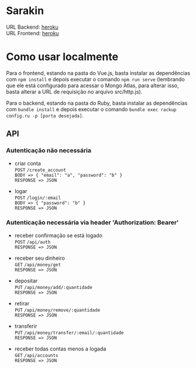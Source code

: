 # Sarakin
URL Backend: [heroku](https://soaryn-cryptobank-ruby.herokuapp.com/)  
URL Frontend: [heroku](https://soaryn-cryptobank.herokuapp.com/)

# Como usar localmente
Para o frontend, estando na pasta do Vue.js, basta instalar as dependências com ``npm install`` e depois executar o comando ``npm run serve`` (lembrando que ele está configurado para acessar o Mongo Atlas, para alterar isso, basta alterar a URL de requisição no arquivo src/http.js).

Para o backend, estando na pasta do Ruby, basta instalar as dependências com ``bundle install`` e depois executar o comando ``bundle exec rackup config.ru -p [porta desejada]``.

## API
### Autenticação não necessária
- criar conta  
``POST`` ``/create_account``  
``BODY => { "email": "a", "password": "b" }``  
``RESPONSE => JSON``  

- logar  
``POST`` ``/login/:email``  
``BODY => { "password": "b" }``  
``RESPONSE => JSON``  

### Autenticação necessária via header 'Authorization: Bearer'
- receber confirmação se está logado  
``POST`` ``/api/auth``  
``RESPONSE => JSON``  

- receber seu dinheiro  
``GET`` ``/api/money/get``  
``RESPONSE => JSON``  

- depositar  
``PUT`` ``/api/money/add/:quantidade``  
``RESPONSE => JSON``  

- retirar  
``PUT`` ``/api/money/remove/:quantidade``  
``RESPONSE => JSON``  

- transferir  
``PUT`` ``/api/money/transfer/:email/:quantidade``  
``RESPONSE => JSON``  

- receber todas contas menos a logada  
``GET`` ``/api/accounts``  
``RESPONSE => JSON``  